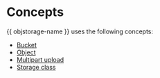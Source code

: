# Concepts

{{ objstorage-name }} uses the following concepts:

- [Bucket](bucket.md)
- [Object](object.md)
- [Multipart upload](multipart.md)
- [Storage class](storage-class.md)

